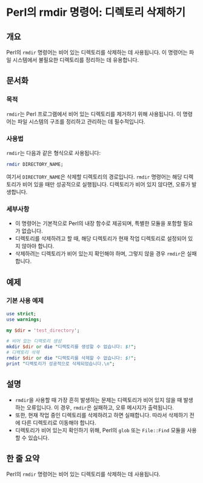 <!--
Meta Description: # Perl의 rmdir 명령어: 디렉토리 삭제하기 ## 개요 Perl의 `rmdir` 명령어는 비어 있는 디렉토리를 삭제하는 데 사용됩니다. 이 명령어는 파일 시스템에서 불필요한 디렉토리를 정리하는 데 유용합니다. ## 문서화 ### 목적 `rmdir`는 Perl 프...
Meta Keywords: rmdir, 디렉토리를, 디렉토리가, 명령어는, perl의
-->

# Perl의 rmdir 명령어: 디렉토리 삭제하기

## 개요
Perl의 `rmdir` 명령어는 비어 있는 디렉토리를 삭제하는 데 사용됩니다. 이 명령어는 파일 시스템에서 불필요한 디렉토리를 정리하는 데 유용합니다.

## 문서화

### 목적
`rmdir`는 Perl 프로그램에서 비어 있는 디렉토리를 제거하기 위해 사용됩니다. 이 명령어는 파일 시스템의 구조를 정리하고 관리하는 데 필수적입니다.

### 사용법
`rmdir`는 다음과 같은 형식으로 사용됩니다:

```perl
rmdir DIRECTORY_NAME;
```

여기서 `DIRECTORY_NAME`은 삭제할 디렉토리의 경로입니다. `rmdir` 명령어는 해당 디렉토리가 비어 있을 때만 성공적으로 실행됩니다. 디렉토리가 비어 있지 않다면, 오류가 발생합니다.

### 세부사항
- 이 명령어는 기본적으로 Perl의 내장 함수로 제공되며, 특별한 모듈을 포함할 필요가 없습니다.
- 디렉토리를 삭제하려고 할 때, 해당 디렉토리가 현재 작업 디렉토리로 설정되어 있지 않아야 합니다.
- 삭제하려는 디렉토리가 비어 있는지 확인해야 하며, 그렇지 않을 경우 `rmdir`은 실패합니다.

## 예제

### 기본 사용 예제
```perl
use strict;
use warnings;

my $dir = 'test_directory';

# 비어 있는 디렉토리 생성
mkdir $dir or die "디렉토리를 생성할 수 없습니다: $!";
# 디렉토리 삭제
rmdir $dir or die "디렉토리를 삭제할 수 없습니다: $!";
print "디렉토리가 성공적으로 삭제되었습니다.\n";
```

## 설명
- `rmdir`을 사용할 때 가장 흔히 발생하는 문제는 디렉토리가 비어 있지 않을 때 발생하는 오류입니다. 이 경우, `rmdir`은 실패하고, 오류 메시지가 출력됩니다.
- 또한, 현재 작업 중인 디렉토리를 삭제하려고 하면 실패합니다. 따라서 삭제하기 전에 다른 디렉토리로 이동해야 합니다.
- 디렉토리가 비어 있는지 확인하기 위해, Perl의 `glob` 또는 `File::Find` 모듈을 사용할 수 있습니다.

## 한 줄 요약
Perl의 `rmdir` 명령어는 비어 있는 디렉토리를 삭제하는 데 사용됩니다.